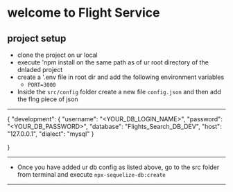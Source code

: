 # welcome to Flight Service

## project setup
- clone the project on ur local
- execute 'npm install on the same path as of ur     root directory of the dnladed project
- create a '.env file in root dir and add the following environment variables
    - `PORT=3000`
- Inside the `src/config` folder create a new file `config.json` and then add the flng piece of json

-----
{
  "development": {
    "username": "<YOUR_DB_LOGIN_NAME>",
    "password": "<YOUR_DB_PASSWORD>",
    "database": "Flights_Search_DB_DEV",
    "host": "127.0.0.1",
    "dialect": "mysql"
  }
 
}


-----

- Once you have added ur db config as listed above, go to the src folder from terminal and execute `npx-sequelize-db:create`
-----
